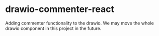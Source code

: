 # drawio-commenter-react
Adding commenter functionality to the drawio. We may move the whole drawio component in this project in the future.
